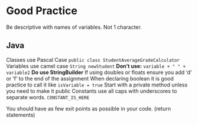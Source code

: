 # Good Practice

Be descriptive with names of variables. Not 1 character.

## Java
Classes use Pascal Case 
`public class StudentAverageGradeCalculator`
Variables use camel case
`String newStudent`
**Don’t use:**
`variable + " " + variable2`
**Do use StringBuilder**
If using doubles or floats ensure you add ‘d’ or ‘f’ to the end of the assignment
When declaring boolean it is good practice to call it like `isVariable = true`
Start with a private method unless you need to make it public
Constants use all caps with underscores to separate words. `CONSTANT_IS_HERE`

You should have as few exit points as possible in your code. (return statements)